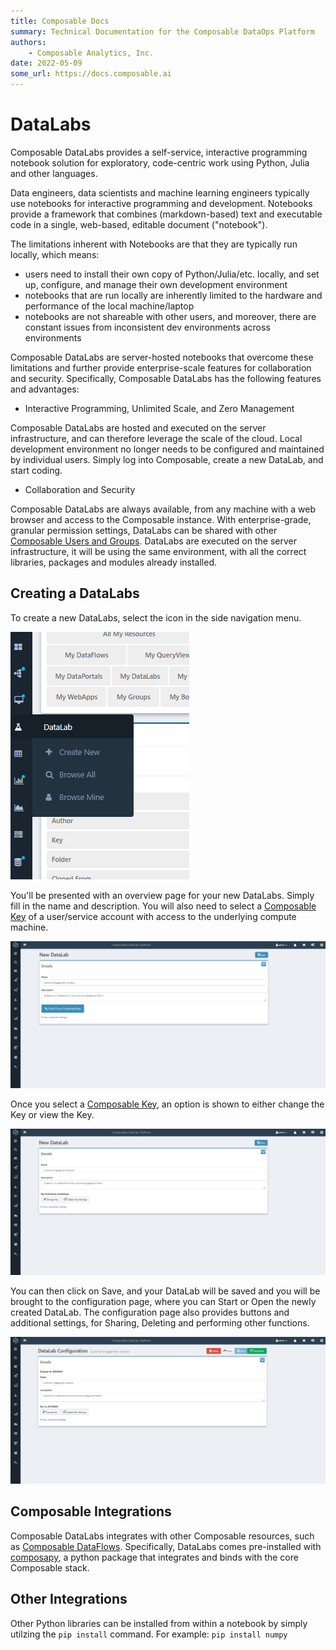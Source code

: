 ```yaml
---
title: Composable Docs
summary: Technical Documentation for the Composable DataOps Platform
authors:
    - Composable Analytics, Inc.
date: 2022-05-09
some_url: https://docs.composable.ai
---
```


# DataLabs

Composable DataLabs provides a self-service, interactive programming notebook solution for exploratory, code-centric work using Python, Julia and other languages.

Data engineers, data scientists and machine learning engineers typically use notebooks for interactive programming and development. Notebooks provide a framework that combines (markdown-based) text and executable code in a single, web-based, editable document ("notebook").

The limitations inherent with Notebooks are that they are typically run locally, which means:

- users need to install their own copy of Python/Julia/etc. locally, and set up, configure, and manage their own development environment
- notebooks that are run locally are inherently limited to the hardware and performance of the local machine/laptop
- notebooks are not shareable with other users, and moreover, there are constant issues from inconsistent dev environments across environments

Composable DataLabs are server-hosted notebooks that overcome these limitations and further provide enterprise-scale features for collaboration and security. Specifically, Composable DataLabs has the following features and advantages:

- Interactive Programming, Unlimited Scale, and Zero Management

Composable DataLabs are hosted and executed on the server infrastructure, and can therefore leverage the scale of the cloud. Local development environment no longer needs to be configured and maintained by individual users. Simply log into Composable, create a new DataLab, and start coding.

- Collaboration and Security

Composable DataLabs are always available, from any machine with a web browser and access to the Composable instance. With enterprise-grade, granular permission settings, DataLabs can be shared with other [Composable Users and Groups](../Users-and-Groups/01.Overview.md). DataLabs are executed on the server infrastructure, it will be using the same environment, with all the correct libraries, packages and modules already installed.

## Creating a DataLabs

To create a new DataLabs, select the icon in the side navigation menu.

![Composable DataLabs Menu](img/DataLabs_Sidebar_menu.png)

You'll be presented with an overview page for your new DataLabs. Simply fill in the name and description. You will also need to select a [Composable Key](../Keys/01.Overview.md) of a user/service account with access to the underlying compute machine.

![!Create New DataLabs](img/DataLabs_Create_New.png)

Once you select a [Composable Key](../Keys/01.Overview.md), an option is shown to either change the Key or view the Key.

![!Create New DataLabs, Key Selected](img/DataLabs_Create_New_step2.png)

You can then click on Save, and your DataLab will be saved and you will be brought to the configuration page, where you can Start or Open the newly created DataLab. The configuration page also provides buttons and additional settings, for Sharing, Deleting and performing other functions.

![!Create New DataLabs, Configuration Page](img/DataLabs_New_DataLabs.png)

## Composable Integrations

Composable DataLabs integrates with other Composable resources, such as [Composable DataFlows](../DataFlows/01.Overview.md). Specifically, DataLabs comes pre-installed with [composapy](https://github.com/ComposableAnalytics/ComposaPy/), a python package that integrates and binds with the core Composable stack.

## Other Integrations

Other Python libraries can be installed from within a notebook by simply utilzing the `pip install` command. For example: `pip install numpy`

